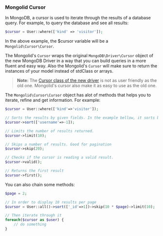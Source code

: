 ### Mongolid Cursor

In MongoDB, a cursor is used to iterate through the results of a database query. For example, to query the database and see all results:

```php
$cursor = User::where(['kind' => 'visitor']);
```

In the above example, the $cursor variable will be a `Mongolid\Cursor\Cursor`.

The Mongolid's `Cursor` wraps the original `MongoDB\Driver\Cursor` object of the new MongoDB Driver in a way that you can build queries in a more fluent and easy way. Also the Mongolid's `Cursor` will make sure to return the instances of your model instead of stdClass or arrays.

> **Note:** The [Cursor class of the new driver](http://php.net/manual/en/class.mongodb-driver-cursor.php) is not as user friendly as the old one. Mongolid's cursor also make it as easy to use as the old one.

The `Mongolid\Cursor\Cursor` object has alot of methods that helps you to iterate, refine and get information. For example:

```php
$cursor = User::where(['kind'=>'visitor']);

// Sorts the results by given fields. In the example bellow, it sorts by username DESC
$cursor->sort(['username'=>-1]);

// Limits the number of results returned.
$cursor->limit(10);

// Skips a number of results. Good for pagination
$cursor->skip(20);

// Checks if the cursor is reading a valid result.
$cursor->valid();

// Returns the first result
$cursor->first();
```

You can also chain some methods:

```php
$page = 2;

// In order to display 10 results per page
$cursor = User::all()->sort(['_id'=>1])->skip(10 * $page)->limit(10);

// Then iterate through it
foreach($cursor as $user) {
    // do something
}
```
